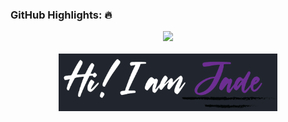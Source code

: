 
### GitHub Highlights: :fire:
<div align="center">
  <a href="https://commits.top/philippines_public.html" target="_blank">
      <img src="https://github-readme-streak-stats.herokuapp.com/?user=jade-arinal-banares&theme=buefy-dark&hide_border=true&date_format=M%20j%5B%2C%20Y%5D" />
  </a>
</div>
<br>
<div align="center">
  <a href="#" target="_blank">
     <img src="HsdjdhclawIDU.png" width="350" />
  </a>
</div>
